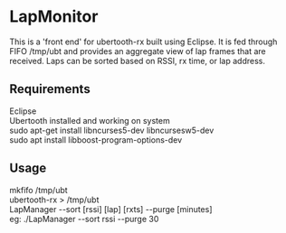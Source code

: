 # LapMonitor

This is a 'front end' for ubertooth-rx built using Eclipse. It is fed through FIFO /tmp/ubt and provides an aggregate view of lap frames that are received. Laps can be sorted based on RSSI, rx time, or lap address.

## Requirements
Eclipse<br />Ubertooth installed and working on system<br />  sudo apt-get install libncurses5-dev libncursesw5-dev<br />  sudo apt install libboost-program-options-dev<br />

## Usage
mkfifo /tmp/ubt<br />ubertooth-rx > /tmp/ubt<br />
LapManager --sort [rssi] [lap] [rxts] --purge [minutes]<br />eg:  ./LapManager --sort rssi --purge 30
